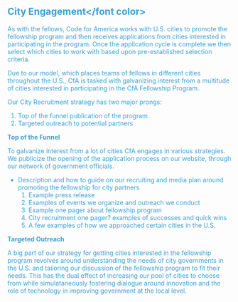 ## <font color="#399fd3">City Engagement</font color>

As with the fellows, Code for America works with U.S. cities  to promote the fellowship program and then receives applications from cities interested in participating in the program. Once the application cycle is complete we then select which cities to work with based upon pre-established selection criteria.

Due to our model, which places teams  of fellows in different cities throughout the U.S., CfA is tasked with galvanizing interest from a multitude of cities interested in participating in the CfA Fellowship Program.

Our City Recruitment strategy has two major prongs:
1. Top of the funnel publication of the program
2. Targeted outreach to potential partners


**Top of the Funnel**

To galvanize interest from a lot of cities CfA engages in various strategies. We publicize the opening of the application process on our website, through our network of government officials.

* Description and how to guide on our recruiting and media plan around promoting the fellowship for city partners
    1. Example press release
    2. Examples of events we organize and outreach we conduct
    3. Example one pager about fellowship program
    4. City recruitment one pager?
examples of successes and quick wins
    5. A few examples of how we approached certain cities in the U.S.


**Targeted Outreach**

A big part of our strategy for getting cities interested in the fellowship program revolves around understanding the needs of city governments in the U.S. and tailoring our discussion of the fellowship program to fit their needs. This has the dual effect of increasing our pool of cities to choose from while simulataneously fostering dialogue around innovation and the role of technology in improving government at the local level.
